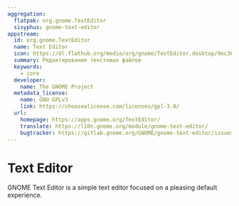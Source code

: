 ```yaml
---
aggregation:
  flatpak: org.gnome.TextEditor
  sisyphus: gnome-text-editor
appstream:
  id: org.gnome.TextEditor
  name: Text Editor
  icon: https://dl.flathub.org/media/org/gnome/TextEditor.desktop/9ec363285df05d78910df11dd389e142/icons/128x128/org.gnome.TextEditor.desktop.png
  summary: Редактирование текстовых файлов
  keywords:
    - core
  developer:
    name: The GNOME Project
  metadata_license:
    name: GNU GPLv3
    link: https://choosealicense.com/licenses/gpl-3.0/
  url:
    homepage: https://apps.gnome.org/TextEditor/
    translate: https://l10n.gnome.org/module/gnome-text-editor/
    bugtracker: https://gitlab.gnome.org/GNOME/gnome-text-editor/issues
---
```


# Text Editor

GNOME Text Editor is a simple text editor focused on a pleasing default experience.

<!--@include: @en/apps/.parts/install/content-repo.md-->
<!--@include: @en/apps/.parts/install/content-flatpak.md-->
